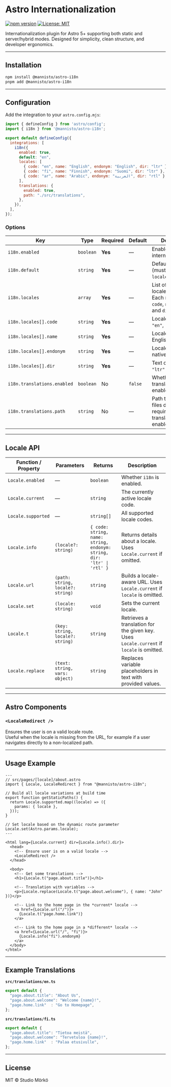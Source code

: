 # Astro Internationalization

[![npm version](https://img.shields.io/npm/v/@mannisto/astro-i18n.svg)](https://www.npmjs.com/package/@mannisto/astro-i18n)
[![License: MIT](https://img.shields.io/badge/License-MIT-yellow.svg)](https://opensource.org/licenses/MIT)

Internationalization plugin for Astro 5+ supporting both static and server/hybrid modes. Designed for simplicity, clean structure, and developer ergonomics.

---

## Installation

```bash
npm install @mannisto/astro-i18n
pnpm add @mannisto/astro-i18n
```

---

## Configuration

Add the integration to your `astro.config.mjs`:

```mjs
import { defineConfig } from 'astro/config';
import { i18n } from '@mannisto/astro-i18n';

export default defineConfig({
  integrations: [
    i18n({
      enabled: true,
      default: "en",
      locales: [
        { code: "en", name: "English", endonym: "English", dir: "ltr" },
        { code: "fi", name: "Finnish", endonym: "Suomi", dir: "ltr" },
        { code: "ar", name: "Arabic", endonym: "العربية", dir: "rtl" },
      ],
      translations: {
        enabled: true,
        path: "./src/translations",
      },
    }),
  ],
});
```

### Options

| Key                         | Type      | Required | Default | Description                                                                               |
| ----------------------------| --------- | -------- | ------- | ----------------------------------------------------------------------------------------- |
| `i18n.enabled`              | `boolean` | **Yes**  | —       | Enables or disables internationalization.                                                 |
| `i18n.default`              | `string`  | **Yes**  | —       | Default locale code (must match one in `locales`).                                        |
| `i18n.locales`              | `array`   | **Yes**  | —       | List of supported locale objects. Each must include `code`, `name`, `endonym`, and `dir`. |
| `i18n.locales[].code`       | `string`  | **Yes**  | —       | Locale code (e.g., `"en"`, `"fi"`, `"ar"`).                                               |
| `i18n.locales[].name`       | `string`  | **Yes**  | —       | Locale name in English (exonym).                                                          |
| `i18n.locales[].endonym`    | `string`  | **Yes**  | —       | Locale name in the native language.                                                       |
| `i18n.locales[].dir`        | `string`  | **Yes**  | —       | Text direction: `"ltr"` or `"rtl"`.                                                       |
| `i18n.translations.enabled` | `boolean` | No       | `false` | Whether translations are enabled.                                                         |
| `i18n.translations.path`    | `string`  | No       | —       | Path to translation files directory (only required if translations are enabled).          |

---
## Locale API

| Function / Property | Parameters                        | Returns                                                                | Description                                                                              |
| ------------------- | --------------------------------- | ---------------------------------------------------------------------- | ---------------------------------------------------------------------------------------- |
| `Locale.enabled`    | —                                 | `boolean`                                                              | Whether `i18n` is enabled.                                                               |
| `Locale.current`    | —                                 | `string`                                                               | The currently active locale code.                                                        |
| `Locale.supported`  | —                                 | `string[]`                                                             | All supported locale codes.                                                              |
| `Locale.info`       | `(locale?: string)`               | `{ code: string, name: string, endonym: string, dir: 'ltr' \| 'rtl' }` | Returns details about a locale. Uses `Locale.current` if omitted.                        |
| `Locale.url`        | `(path: string, locale?: string)` | `string`                                                               | Builds a locale-aware URL. Uses `Locale.current` if `locale` is omitted.                 |
| `Locale.set`        | `(locale: string)`                | `void`                                                                 | Sets the current locale.                                                                 |
| `Locale.t`          | `(key: string, locale?: string)`  | `string`                                                               | Retrieves a translation for the given key. Uses `Locale.current` if `locale` is omitted. |
| `Locale.replace`    | `(text: string, vars: object)`    | `string`                                                               | Replaces variable placeholders in text with provided values.                             |

---

## Astro Components

### `<LocaleRedirect />`
Ensures the user is on a valid locale route.  
Useful when the locale is missing from the URL, for example if a user navigates directly to a non-localized path.

---

## Usage Example

```astro
---
// src/pages/[locale]/about.astro
import { Locale, LocaleRedirect } from "@mannisto/astro-i18n";

// Build all locale variations at build time
export function getStaticPaths() {
  return Locale.supported.map((locale) => ({
    params: { locale },
  }));
}

// Set locale based on the dynamic route parameter
Locale.set(Astro.params.locale);
---

<html lang={Locale.current} dir={Locale.info().dir}>
  <head>
    <!-- Ensure user is on a valid locale -->
    <LocaleRedirect />
  </head>

  <body>
    <!-- Get some translations -->
    <h1>{Locale.t("page.about.title")}</h1>

    <!-- Translation with variables -->
    <p>{Locale.replace(Locale.t("page.about.welcome"), { name: "John" })}</p>

    <!-- Link to the home page in the *current* locale -->
    <a href={Locale.url("/")}>
      {Locale.t("page.home.link")}
    </a>

    <!-- Link to the home page in a *different* locale -->
    <a href={Locale.url("/", "fi")}>
      {Locale.info("fi").endonym}
    </a>
  </body>
</html>
```

---

## Example Translations

**`src/translations/en.ts`**
```ts
export default {
  "page.about.title": "About Us",
  "page.about.welcome": "Welcome {name}!",
  "page.home.link"  : "Go to Homepage",
};
```

**`src/translations/fi.ts`**
```ts
export default {
  "page.about.title": "Tietoa meistä",
  "page.about.welcome": "Tervetuloa {name}!",
  "page.home.link"  : "Palaa etusivulle",
};
```

---

## License

MIT © Studio Mörkö
